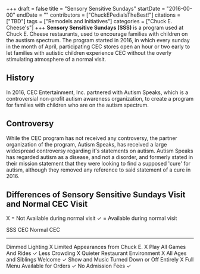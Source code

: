 +++
draft = false
title = "Sensory Sensitive Sundays"
startDate = "2016-00-00"
endDate = ""
contributors = ["ChuckEPediaIsTheBest!"]
citations = ["TBD"]
tags = ["Remodels and Initiatives"]
categories = ["Chuck E. Cheese's"]
+++
**Sensory Sensitive Sundays (SSS)** is a program used at Chuck E. Cheese restaurants, used to encourage families with children on the austism spectrum. The program started in 2016, in which every sunday in the month of April, participating CEC stores open an hour or two early to let families with autistic children experience CEC without the overly stimulating atmosphere of a normal visit.

## History

In 2016, CEC Entertainment, Inc. partnered with Autism Speaks, which is a controversial non-profit autism awareness organization, to create a program for families with children who are on the autism spectrum.

## Controversy

While the CEC program has not received any controversy, the partner organization of the program, Autism Speaks, has received a large widespread controversy regarding it's statements on autism.
Autism Speaks has regarded autism as a disease, and not a disorder, and formerly stated in their mission statement that they were looking to find a supposed 'cure' for autism, although they removed any reference to said statement of a cure in 2016.

## Differences of Sensory Sensitive Sundays Visit and Normal CEC Visit

X = Not Available during normal visit
✓ = Available during normal visit

  SSS CEC                                      Normal CEC
  -------------------------------------------- ------------
  Dimmed Lighting                              X
  Limited Appearances from Chuck E.            X
  Play All Games And Rides                     ✓
  Less Crowding                                X
  Quieter Restaurant Environment               X
  All Ages and Siblings Welcome                ✓
  Show and Music Turned Down or Off Entirely   X
  Full Menu Available for Orders               ✓
  No Admission Fees                            ✓
